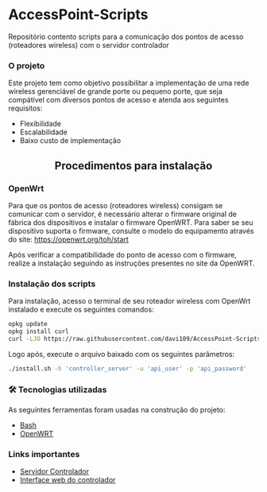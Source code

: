 # AccessPoint-Scripts
Repositório contento scripts para a comunicação dos pontos de acesso (roteadores wireless) com o servidor controlador

### O projeto

Este projeto tem como objetivo possibilitar a implementação de uma rede wireless gerenciável de grande porte ou pequeno porte, que seja compátivel com diversos pontos de acesso e atenda aos seguintes requisítos:

 - Flexibilidade
 - Escalabilidade
 - Baixo custo de implementação

<h2 align="center">Procedimentos para instalação</h2>

<h3 align="left">OpenWrt</h3>

Para que os pontos de acesso (roteadores wireless) consigam se comunicar com o servidor, é necessário alterar o firmware original de fábrica dos dispositivos e instalar o firmware OpenWRT. Para saber se seu dispositivo suporta o firmware, consulte o modelo do equipamento através do site: https://openwrt.org/toh/start

Após verificar a compatibilidade do ponto de acesso com o firmware, realize a instalação seguindo as instruções presentes no site da OpenWRT.

<h3 align="left">Instalação dos scripts</h3>

Para instalação, acesso o terminal de seu roteador wireless com OpenWrt instalado e execute os seguintes comandos:

``` bash
opkg update
opkg install curl
curl -LJO https://raw.githubusercontent.com/davi109/AccessPoint-Scripts/main/install/install.sh; chmod +x install.sh
```

Logo após, execute o arquivo baixado com os seguintes parâmetros:

``` bash
./install.sh -h 'controller_server' -u 'api_user' -p 'api_password'
```

### 🛠 Tecnologias utilizadas

As seguintes ferramentas foram usadas na construção do projeto:

- [Bash](https://www.gnu.org/software/bash/)
- [OpenWRT](https://www.gnu.org/software/bash/)

### Links importantes

- [Servidor Controlador](https://github.com/davi109/AccessPoint-Controller)
- [Interface web do controlador](https://github.com/davi109/AccessPoint-ControllerWebInterface)


